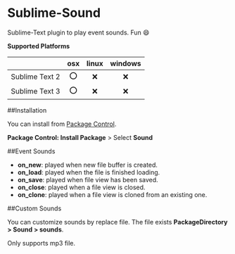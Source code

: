 Sublime-Sound
=============

Sublime-Text plugin to play event sounds.
Fun :smile:

__Supported Platforms__

||osx|linux|windows|
|:----:|:----:|:----:|:----:|
|Sublime Text 2|:o:|:x:|:x:|
|Sublime Text 3|:o:|:x:|:x:|

##Installation

You can install from [Package Control](https://sublime.wbond.net/).

__Package Control: Install Package__ > Select __Sound__

##Event Sounds

+ __on_new__: played when new file buffer is created.
+ __on_load__: played when the file is finished loading.
+ __on_save__: played when file view has been saved.
+ __on_close__: played when a file view is closed.
+ __on_clone__: played when a file view is cloned from an existing one.

##Custom Sounds

You can customize sounds by replace file.
The file exists __PackageDirectory > Sound > sounds__.

Only supports mp3 file.
